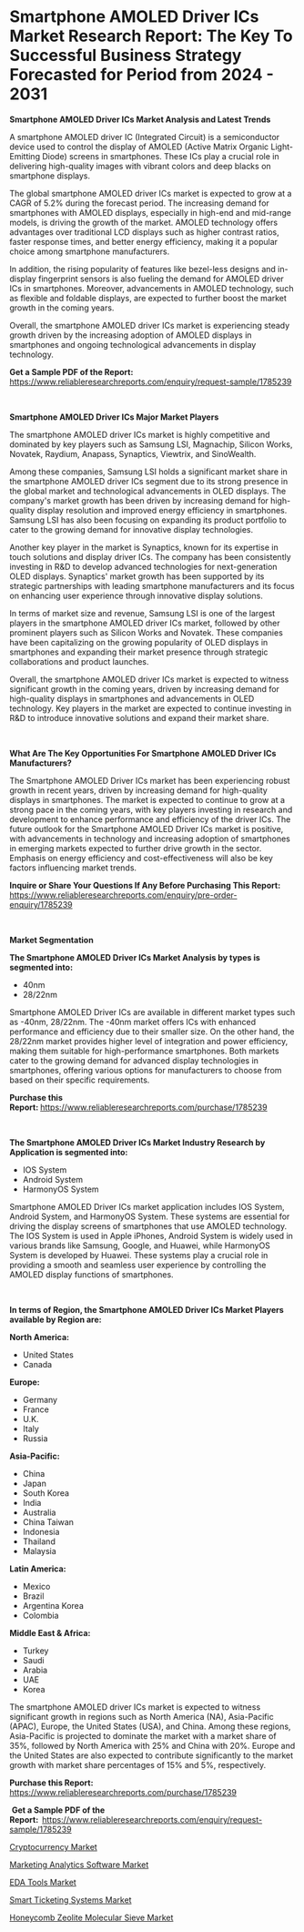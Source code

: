 <p><h1>Smartphone AMOLED Driver ICs Market Research Report: The Key To Successful Business Strategy Forecasted for Period from 2024 - 2031</h1></p><p><strong>Smartphone AMOLED Driver ICs Market Analysis and Latest Trends</strong></p>
<p><p>A smartphone AMOLED driver IC (Integrated Circuit) is a semiconductor device used to control the display of AMOLED (Active Matrix Organic Light-Emitting Diode) screens in smartphones. These ICs play a crucial role in delivering high-quality images with vibrant colors and deep blacks on smartphone displays.</p><p>The global smartphone AMOLED driver ICs market is expected to grow at a CAGR of 5.2% during the forecast period. The increasing demand for smartphones with AMOLED displays, especially in high-end and mid-range models, is driving the growth of the market. AMOLED technology offers advantages over traditional LCD displays such as higher contrast ratios, faster response times, and better energy efficiency, making it a popular choice among smartphone manufacturers.</p><p>In addition, the rising popularity of features like bezel-less designs and in-display fingerprint sensors is also fueling the demand for AMOLED driver ICs in smartphones. Moreover, advancements in AMOLED technology, such as flexible and foldable displays, are expected to further boost the market growth in the coming years.</p><p>Overall, the smartphone AMOLED driver ICs market is experiencing steady growth driven by the increasing adoption of AMOLED displays in smartphones and ongoing technological advancements in display technology.</p></p>
<p><strong>Get a Sample PDF of the Report:&nbsp;</strong> <a href="https://www.reliableresearchreports.com/enquiry/request-sample/1785239">https://www.reliableresearchreports.com/enquiry/request-sample/1785239</a></p>
<p>&nbsp;</p>
<p><strong>Smartphone AMOLED Driver ICs Major Market Players</strong></p>
<p><p>The smartphone AMOLED driver ICs market is highly competitive and dominated by key players such as Samsung LSI, Magnachip, Silicon Works, Novatek, Raydium, Anapass, Synaptics, Viewtrix, and SinoWealth.</p><p>Among these companies, Samsung LSI holds a significant market share in the smartphone AMOLED driver ICs segment due to its strong presence in the global market and technological advancements in OLED displays. The company's market growth has been driven by increasing demand for high-quality display resolution and improved energy efficiency in smartphones. Samsung LSI has also been focusing on expanding its product portfolio to cater to the growing demand for innovative display technologies.</p><p>Another key player in the market is Synaptics, known for its expertise in touch solutions and display driver ICs. The company has been consistently investing in R&D to develop advanced technologies for next-generation OLED displays. Synaptics' market growth has been supported by its strategic partnerships with leading smartphone manufacturers and its focus on enhancing user experience through innovative display solutions.</p><p>In terms of market size and revenue, Samsung LSI is one of the largest players in the smartphone AMOLED driver ICs market, followed by other prominent players such as Silicon Works and Novatek. These companies have been capitalizing on the growing popularity of OLED displays in smartphones and expanding their market presence through strategic collaborations and product launches.</p><p>Overall, the smartphone AMOLED driver ICs market is expected to witness significant growth in the coming years, driven by increasing demand for high-quality displays in smartphones and advancements in OLED technology. Key players in the market are expected to continue investing in R&D to introduce innovative solutions and expand their market share.</p></p>
<p>&nbsp;</p>
<p><strong>What Are The Key Opportunities For Smartphone AMOLED Driver ICs Manufacturers?</strong></p>
<p><p>The Smartphone AMOLED Driver ICs market has been experiencing robust growth in recent years, driven by increasing demand for high-quality displays in smartphones. The market is expected to continue to grow at a strong pace in the coming years, with key players investing in research and development to enhance performance and efficiency of the driver ICs. The future outlook for the Smartphone AMOLED Driver ICs market is positive, with advancements in technology and increasing adoption of smartphones in emerging markets expected to further drive growth in the sector. Emphasis on energy efficiency and cost-effectiveness will also be key factors influencing market trends.</p></p>
<p><strong>Inquire or Share Your Questions If Any Before Purchasing This Report:</strong> <a href="https://www.reliableresearchreports.com/enquiry/pre-order-enquiry/1785239">https://www.reliableresearchreports.com/enquiry/pre-order-enquiry/1785239</a></p>
<p>&nbsp;</p>
<p><strong>Market Segmentation</strong></p>
<p><strong>The Smartphone AMOLED Driver ICs Market Analysis by types is segmented into:</strong></p>
<p><ul><li>40nm</li><li>28/22nm</li></ul></p>
<p><p>Smartphone AMOLED Driver ICs are available in different market types such as -40nm, 28/22nm. The -40nm market offers ICs with enhanced performance and efficiency due to their smaller size. On the other hand, the 28/22nm market provides higher level of integration and power efficiency, making them suitable for high-performance smartphones. Both markets cater to the growing demand for advanced display technologies in smartphones, offering various options for manufacturers to choose from based on their specific requirements.</p></p>
<p><strong>Purchase this Report:&nbsp;</strong><a href="https://www.reliableresearchreports.com/purchase/1785239">https://www.reliableresearchreports.com/purchase/1785239</a></p>
<p>&nbsp;</p>
<p><strong>The Smartphone AMOLED Driver ICs Market Industry Research by Application is segmented into:</strong></p>
<p><ul><li>IOS System</li><li>Android System</li><li>HarmonyOS System</li></ul></p>
<p><p>Smartphone AMOLED Driver ICs market application includes IOS System, Android System, and HarmonyOS System. These systems are essential for driving the display screens of smartphones that use AMOLED technology. The IOS System is used in Apple iPhones, Android System is widely used in various brands like Samsung, Google, and Huawei, while HarmonyOS System is developed by Huawei. These systems play a crucial role in providing a smooth and seamless user experience by controlling the AMOLED display functions of smartphones.</p></p>
<p>&nbsp;</p>
<p><strong>In terms of Region, the Smartphone AMOLED Driver ICs Market Players available by Region are:</strong></p>
<p>
    <p> <strong> North America: </strong>
        <ul>
            <li>United States</li>
            <li>Canada</li>
        </ul>
        </p> 
    <p> <strong> Europe: </strong>
        <ul>
            <li>Germany</li>
            <li>France</li>
            <li>U.K.</li>
            <li>Italy</li>
            <li>Russia</li>
        </ul>
        </p> 
    <p> <strong> Asia-Pacific: </strong>
        <ul>
            <li>China</li>
            <li>Japan</li>
            <li>South Korea</li>
            <li>India</li>
            <li>Australia</li>
            <li>China Taiwan</li>
            <li>Indonesia</li>
            <li>Thailand</li>
            <li>Malaysia</li>
        </ul>
        </p> 
    <p> <strong> Latin America: </strong>
        <ul>
            <li>Mexico</li>
            <li>Brazil</li>
            <li>Argentina Korea</li>
            <li>Colombia</li>
        </ul>
        </p> 
    <p> <strong> Middle East & Africa: </strong>
        <ul>
            <li>Turkey</li>
            <li>Saudi</li>
            <li>Arabia</li>
            <li>UAE</li>
            <li>Korea</li>
        </ul>
    </p>
    </p>
<p><p>The smartphone AMOLED driver ICs market is expected to witness significant growth in regions such as North America (NA), Asia-Pacific (APAC), Europe, the United States (USA), and China. Among these regions, Asia-Pacific is projected to dominate the market with a market share of 35%, followed by North America with 25% and China with 20%. Europe and the United States are also expected to contribute significantly to the market growth with market share percentages of 15% and 5%, respectively.</p></p>
<p><strong>Purchase this Report: </strong><a href="https://www.reliableresearchreports.com/purchase/1785239">https://www.reliableresearchreports.com/purchase/1785239</a></p>
<p>&nbsp;<strong>Get a Sample PDF of the Report:&nbsp;&nbsp;</strong><a href="https://www.reliableresearchreports.com/enquiry/request-sample/1785239">https://www.reliableresearchreports.com/enquiry/request-sample/1785239</a></p>
<p><strong></strong></p>
<p><p><a href="https://medium.com/@evelynarmstrong2022/cryptocurrency-market-furnishes-information-on-market-share-market-trends-and-market-growth-2e4f192178d2">Cryptocurrency Market</a></p><p><a href="https://medium.com/@saraprifti1917/marketing-analytics-software-market-furnishes-information-on-market-share-market-trends-and-92996c548360">Marketing Analytics Software Market</a></p><p><a href="https://medium.com/@angelaarnold1941/eda-tools-market-size-cagr-trends-2024-2030-c9a033d6a692">EDA Tools Market</a></p><p><a href="https://medium.com/@evelynarmstrong2022/analyzing-smart-ticketing-systems-market-global-industry-perspective-and-forecast-2024-to-2031-3df38c8d44c6">Smart Ticketing Systems Market</a></p><p><a href="https://github.com/ruddyyedelwadw/Market-Research-Report-List-1/blob/main/honeycomb-zeolite-molecular-sieve-market.md">Honeycomb Zeolite Molecular Sieve Market</a></p></p>